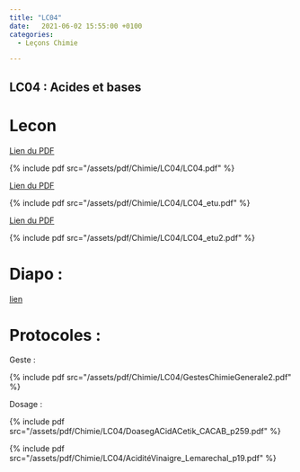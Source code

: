 ```yaml
---
title: "LC04"
date:   2021-06-02 15:55:00 +0100
categories:
  - Leçons Chimie

---
```


## LC04 : Acides et bases

# Lecon

[Lien du PDF](/assets/pdf/Chimie/LC04/LC04.pdf)

{% include pdf src="/assets/pdf/Chimie/LC04/LC04.pdf" %}

[Lien du PDF](/assets/pdf/Chimie/LC04/LC04_etu.pdf)

{% include pdf src="/assets/pdf/Chimie/LC04/LC04_etu.pdf" %}

[Lien du PDF](/assets/pdf/Chimie/LC04/LC04_etu2.pdf)

{% include pdf src="/assets/pdf/Chimie/LC04/LC04_etu2.pdf" %}

# Diapo : 

<a href="/assets/pdf/Chimie/LC04/LC04.pptx" download>lien</a>

# Protocoles :

Geste :

{% include pdf src="/assets/pdf/Chimie/LC04/GestesChimieGenerale2.pdf" %}

Dosage :

{% include pdf src="/assets/pdf/Chimie/LC04/DoasegACidACetik_CACAB_p259.pdf" %}

{% include pdf src="/assets/pdf/Chimie/LC04/AciditéVinaigre_Lemarechal_p19.pdf" %}
